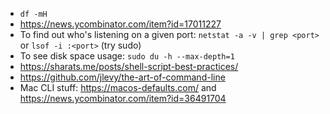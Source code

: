 * `df -mH`
* https://news.ycombinator.com/item?id=17011227
* To find out who's listening on a given port: `netstat -a -v | grep <port>` or `lsof -i :<port>` (try sudo)
* To see disk space usage: `sudo du -h --max-depth=1`
* https://sharats.me/posts/shell-script-best-practices/
* https://github.com/jlevy/the-art-of-command-line
* Mac CLI stuff: https://macos-defaults.com/ and https://news.ycombinator.com/item?id=36491704 
